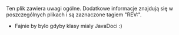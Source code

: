 
Ten plik zawiera uwagi ogólne. Dodatkowe informacje znajdują się w poszczególnych plikach i są zaznaczone tagiem "REV:".

* Fajnie by bylo gdyby klasy mialy JavaDoci :)
